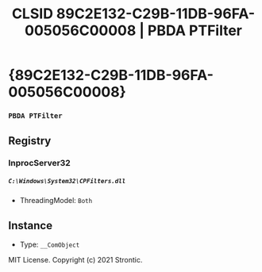 ﻿---
title: "CLSID 89C2E132-C29B-11DB-96FA-005056C00008 | PBDA PTFilter"
excerpt: What is COM-Object CLSID 89C2E132-C29B-11DB-96FA-005056C00008?
---

# {89C2E132-C29B-11DB-96FA-005056C00008}

### `PBDA PTFilter`

## Registry


### InprocServer32

##### `C:\Windows\System32\CPFilters.dll`
* ThreadingModel: `Both`

## Instance

* Type: `__ComObject`

MIT License. Copyright (c) 2021 Strontic.


